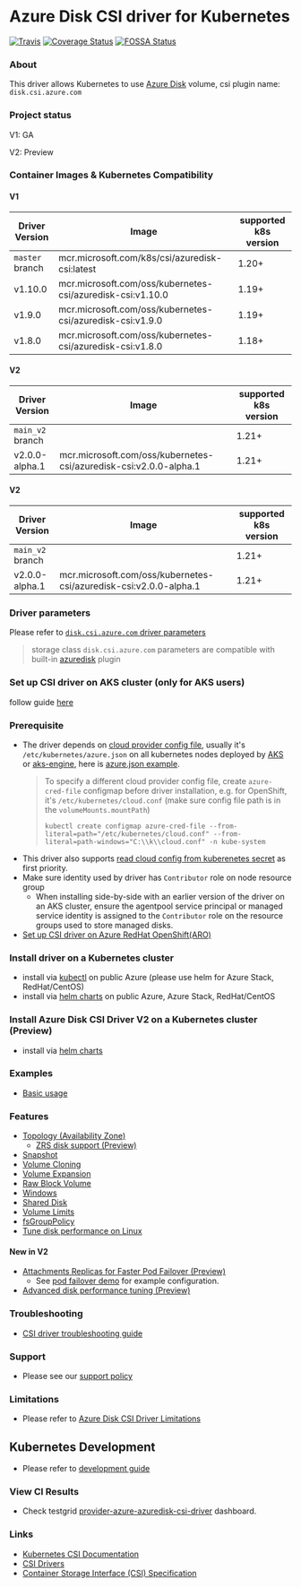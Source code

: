 # Azure Disk CSI driver for Kubernetes

[![Travis](https://travis-ci.org/kubernetes-sigs/azuredisk-csi-driver.svg)](https://travis-ci.org/kubernetes-sigs/azuredisk-csi-driver)
[![Coverage Status](https://coveralls.io/repos/github/kubernetes-sigs/azuredisk-csi-driver/badge.svg?branch=master)](https://coveralls.io/github/kubernetes-sigs/azuredisk-csi-driver?branch=master)
[![FOSSA Status](https://app.fossa.io/api/projects/git%2Bgithub.com%2Fkubernetes-sigs%2Fazuredisk-csi-driver.svg?type=shield)](https://app.fossa.io/projects/git%2Bgithub.com%2Fkubernetes-sigs%2Fazuredisk-csi-driver?ref=badge_shield)

### About

This driver allows Kubernetes to use [Azure Disk](https://azure.microsoft.com/en-us/services/storage/disks/) volume, csi plugin name: `disk.csi.azure.com`

### Project status

V1: GA

V2: Preview

### Container Images & Kubernetes Compatibility

#### V1

|Driver Version  |Image                                                      | supported k8s version |
|----------------|-----------------------------------------------------------|-----------------------|
|`master` branch |mcr.microsoft.com/k8s/csi/azuredisk-csi:latest             | 1.20+                 |
|v1.10.0         |mcr.microsoft.com/oss/kubernetes-csi/azuredisk-csi:v1.10.0 | 1.19+                 |
|v1.9.0          |mcr.microsoft.com/oss/kubernetes-csi/azuredisk-csi:v1.9.0  | 1.19+                 |
|v1.8.0          |mcr.microsoft.com/oss/kubernetes-csi/azuredisk-csi:v1.8.0  | 1.18+                 |

#### V2

|Driver Version  |Image                                                            | supported k8s version |
|----------------|-----------------------------------------------------------------|-----------------------|
|`main_v2` branch|                                                                 | 1.21+                 |
|v2.0.0-alpha.1  |mcr.microsoft.com/oss/kubernetes-csi/azuredisk-csi:v2.0.0-alpha.1| 1.21+                 |

#### V2

|Driver Version  |Image                                                            | supported k8s version |
|----------------|-----------------------------------------------------------------|-----------------------|
|`main_v2` branch|                                                                 | 1.21+                 |
|v2.0.0-alpha.1  |mcr.microsoft.com/oss/kubernetes-csi/azuredisk-csi:v2.0.0-alpha.1| 1.21+                 |

### Driver parameters

Please refer to [`disk.csi.azure.com` driver parameters](./docs/driver-parameters.md)
> storage class `disk.csi.azure.com` parameters are compatible with built-in [azuredisk](https://kubernetes.io/docs/concepts/storage/volumes/#azuredisk) plugin

### Set up CSI driver on AKS cluster (only for AKS users)

follow guide [here](./docs/install-driver-on-aks.md)

### Prerequisite

- The driver depends on [cloud provider config file](https://kubernetes-sigs.github.io/cloud-provider-azure/install/configs/#setting-azure-cloud-provider-from-kubernetes-secrets), usually it's `/etc/kubernetes/azure.json` on all kubernetes nodes deployed by [AKS](https://docs.microsoft.com/en-us/azure/aks/) or [aks-engine](https://github.com/Azure/aks-engine), here is [azure.json example](./deploy/example/azure.json).
  > To specify a different cloud provider config file, create `azure-cred-file` configmap before driver installation, e.g. for OpenShift, it's `/etc/kubernetes/cloud.conf` (make sure config file path is in the `volumeMounts.mountPath`)
  >
  > ```console
  > kubectl create configmap azure-cred-file --from-literal=path="/etc/kubernetes/cloud.conf" --from-literal=path-windows="C:\\k\\cloud.conf" -n kube-system
  > ```
  >
- This driver also supports [read cloud config from kuberenetes secret](./docs/read-from-secret.md) as first priority.
- Make sure identity used by driver has `Contributor` role on node resource group
  - When installing side-by-side with an earlier version of the driver on an AKS cluster, ensure the agentpool service principal or managed service identity is assigned to the `Contributor` role on the resource groups used to store managed disks.
- [Set up CSI driver on Azure RedHat OpenShift(ARO)](https://github.com/ezYakaEagle442/aro-pub-storage/blob/master/setup-store-CSI-driver-azure-disk.md)

### Install driver on a Kubernetes cluster

- install via [kubectl](./docs/install-azuredisk-csi-driver.md) on public Azure (please use helm for Azure Stack, RedHat/CentOS)
- install via [helm charts](./charts) on public Azure, Azure Stack, RedHat/CentOS

### Install Azure Disk CSI Driver V2 on a Kubernetes cluster (Preview)

- install via [helm charts](./charts)

### Examples

- [Basic usage](./deploy/example/e2e_usage.md)

### Features

- [Topology (Availability Zone)](./deploy/example/topology)
  - [ZRS disk support (Preview)](./deploy/example/topology#zrs-disk-support)
- [Snapshot](./deploy/example/snapshot)
- [Volume Cloning](./deploy/example/cloning)
- [Volume Expansion](./deploy/example/resize)
- [Raw Block Volume](./deploy/example/rawblock)
- [Windows](./deploy/example/windows)
- [Shared Disk](./deploy/example/sharedisk)
- [Volume Limits](./deploy/example/volumelimits)
- [fsGroupPolicy](./deploy/example/fsgroup)
- [Tune disk performance on Linux](./docs/enhancements/feat-add-ability-to-tune-azuredisk-performance-parameters.md)

#### New in V2

- [Attachments Replicas for Faster Pod Failover (Preview)](./docs/design-v2.md)
  - See [pod failover demo](./deploy/example/failover/README.md) for example configuration.
- [Advanced disk performance tuning (Preview)](./docs/perf-profiles.md)

### Troubleshooting

- [CSI driver troubleshooting guide](./docs/csi-debug.md)

### Support

- Please see our [support policy][support-policy]

### Limitations

- Please refer to [Azure Disk CSI Driver Limitations](./docs/limitations.md)

## Kubernetes Development

- Please refer to [development guide](./docs/csi-dev.md)

### View CI Results

- Check testgrid [provider-azure-azuredisk-csi-driver](https://testgrid.k8s.io/provider-azure-azuredisk-csi-driver) dashboard.

### Links

- [Kubernetes CSI Documentation](https://kubernetes-csi.github.io/docs/)
- [CSI Drivers](https://github.com/kubernetes-csi/drivers)
- [Container Storage Interface (CSI) Specification](https://github.com/container-storage-interface/spec)

[support-policy]: support.md
